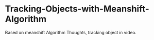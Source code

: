 # Tracking-Objects-with-Meanshift-Algorithm
Based on meanshift Algorithm Thoughts, tracking object in video.
